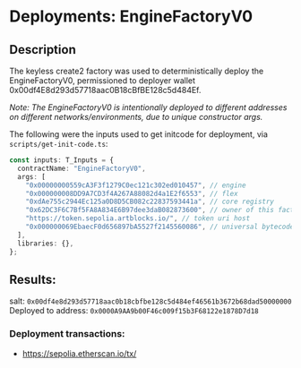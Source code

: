 # Deployments: EngineFactoryV0

## Description

The keyless create2 factory was used to deterministically deploy the EngineFactoryV0, permissioned to deployer wallet 0x00df4E8d293d57718aac0B18cBfBE128c5d484Ef.

_Note: The EngineFactoryV0 is intentionally deployed to different addresses on different networks/environments, due to unique constructor args._

The following were the inputs used to get initcode for deployment, via `scripts/get-init-code.ts`:

```typescript
const inputs: T_Inputs = {
  contractName: "EngineFactoryV0",
  args: [
    "0x00000000559cA3F3f1279C0ec121c302ed010457", // engine
    "0x000000008DD9A7CD3f4A267A88082d4a1E2f6553", // flex
    "0xdAe755c2944Ec125a0D8D5CB082c22837593441a", // core registry
    "0x62DC3F6C7Bf5FA8A834E6B97dee3daB082873600", // owner of this factory
    "https://token.sepolia.artblocks.io/", // token uri host
    "0x000000069EbaecF0d656897bA5527f2145560086", // universal bytecode
  ],
  libraries: {},
};
```

## Results:

salt: `0x00df4e8d293d57718aac0b18cbfbe128c5d484ef46561b3672b68dad50000000`
Deployed to address: `0x0000A9AA9b00F46c009f15b3F68122e1878D7d18`

### Deployment transactions:

- https://sepolia.etherscan.io/tx/
